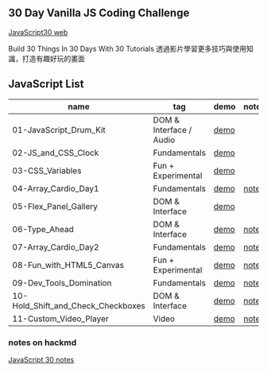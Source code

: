 ## 30 Day Vanilla JS Coding Challenge
[JavaScript30 web](https://javascript30.com)

Build 30 Things In 30 Days With 30 Tutorials
透過影片學習更多技巧與使用知識，打造有趣好玩的畫面

## JavaScript List
| name | tag |demo | note |
| -------- | -------- | -------- | -------- |
| 01-JavaScript_Drum_Kit  | DOM & Interface / Audio   |  [demo](https://weilocus.github.io/JavaScript30/01-JavaScript_Drum_Kit/)    |
| 02-JS_and_CSS_Clock | Fundamentals |[demo](https://weilocus.github.io/JavaScript30/02-JS_and_CSS_Clock/)     |     |
| 03-CSS_Variables  | Fun + Experimental |[demo](https://weilocus.github.io/JavaScript30/03-CSS_Variables/)     |  |
| 04-Array_Cardio_Day1 |Fundamentals |[demo](https://weilocus.github.io/JavaScript30/04-Array_Cardio_Day1/)     | [note](https://hackmd.io/@weii/rJ0UkBqMh/%2F-NRfAeQ7SP2l6746SgcytQ)  |
| 05-Flex_Panel_Gallery  | DOM & Interface | [demo](https://weilocus.github.io/JavaScript30/05-Flex_Panel_Gallery/)     |     |
| 06-Type_Ahead | DOM & Interface |[demo](https://weilocus.github.io/JavaScript30/06-Type_Ahead/)     | [note](https://hackmd.io/@weii/rJ0UkBqMh/%2FbFNBlkO5TwW7S6jGfNjh0w)     |
| 07-Array_Cardio_Day2  | Fundamentals | [demo](https://weilocus.github.io/JavaScript30/07-Array_Cardio_Day2/)     | [note](https://hackmd.io/@weii/rJ0UkBqMh/%2FH_bNE_I4TYa1xTiXMzWoeA)     |
| 08-Fun_with_HTML5_Canvas | Fun + Experimental | [demo](https://weilocus.github.io/JavaScript30/08-Fun_with_HTML5_Canvas/)     | [note](https://hackmd.io/@weii/rJ0UkBqMh/%2Fx5hfivdKQmyYXVuaaFwoag)    |
| 09-Dev_Tools_Domination | Fundamentals |[demo](https://weilocus.github.io/JavaScript30/09-Dev_Tools_Domination/)     | [note](https://hackmd.io/@weii/rJ0UkBqMh/%2Fz_-6lpUtTayuyEH6GykMeQ)    |
| 10-Hold_Shift_and_Check_Checkboxes  | DOM & Interface |[demo](https://weilocus.github.io/JavaScript30/10-Hold_Shift_and_Check_Checkboxes/)    | [note](https://hackmd.io/@weii/rJ0UkBqMh/%2FCdPPHjQ9RoufAYcq7n4aaw)    |
| 11-Custom_Video_Player | Video| [demo](https://weilocus.github.io/JavaScript30/11-Custom_Video_Player/)     | [note](https://hackmd.io/@weii/rJ0UkBqMh/%2FGkIJkgPlS1GDUTaazHYPeg)    |

### notes on hackmd
[JavaScript 30 notes](https://hackmd.io/@weii/rJ0UkBqMh/%2F-NRfAeQ7SP2l6746SgcytQ)